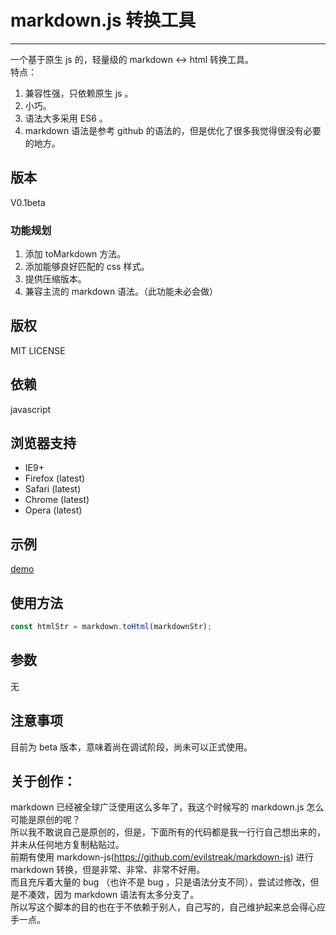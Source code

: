 # markdown.js 转换工具  
---  
一个基于原生 js 的，轻量级的 markdown <-> html 转换工具。    
特点：  
1. 兼容性强，只依赖原生 js 。  
2. 小巧。  
3. 语法大多采用 ES6 。  
4. markdown 语法是参考 github 的语法的，但是优化了很多我觉得很没有必要的地方。  

## 版本  
V0.1beta  

### 功能规划  

1. 添加 toMarkdown 方法。  
2. 添加能够良好匹配的 css 样式。  
3. 提供压缩版本。  
4. 兼容主流的 markdown 语法。（此功能未必会做）  
  
## 版权  
MIT LICENSE  
  
## 依赖  
javascript  
  
## 浏览器支持  

* IE9+  
* Firefox (latest)  
* Safari (latest)  
* Chrome (latest)  
* Opera (latest)  
  
## 示例  
[demo](https://github.com/huangjunse/markdown.js/raw/master/demo.html)  
  
## 使用方法  
```javascript  
const htmlStr = markdown.toHtml(markdownStr);  
```  
  
## 参数  
无  
  
## 注意事项  
目前为 beta 版本，意味着尚在调试阶段，尚未可以正式使用。  
  
## 关于创作：  
markdown 已经被全球广泛使用这么多年了，我这个时候写的 markdown.js 怎么可能是原创的呢？  
所以我不敢说自己是原创的，但是，下面所有的代码都是我一行行自己想出来的，并未从任何地方复制粘贴过。  
前期有使用 markdown-js(https://github.com/evilstreak/markdown-js) 进行 markdown 转换，但是非常、非常、非常不好用。  
而且充斥着大量的 bug （也许不是 bug ，只是语法分支不同），尝试过修改，但是不凑效，因为 markdown 语法有太多分支了。  
所以写这个脚本的目的也在于不依赖于别人，自己写的，自己维护起来总会得心应手一点。  
